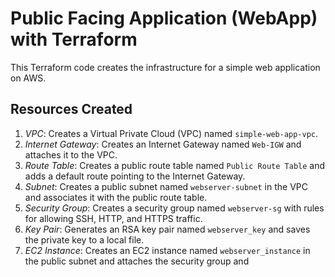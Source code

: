 # Public Facing Application (WebApp) with Terraform

This Terraform code creates the infrastructure for a simple web application on AWS.

## Resources Created

1. *VPC*: Creates a Virtual Private Cloud (VPC) named `simple-web-app-vpc`.
2. *Internet Gateway*: Creates an Internet Gateway named `Web-IGW` and attaches it to the VPC.
3. *Route Table*: Creates a public route table named `Public Route Table` and adds a default route pointing to the Internet Gateway.
4. *Subnet*: Creates a public subnet named `webserver-subnet` in the VPC and associates it with the public route table.
5. *Security Group*: Creates a security group named `webserver-sg` with rules for allowing SSH, HTTP, and HTTPS traffic.
6. *Key Pair*: Generates an RSA key pair named `webserver_key` and saves the private key to a local file.
7. *EC2 Instance*: Creates an EC2 instance named `webserver_instance` in the public subnet and attaches the security group and
